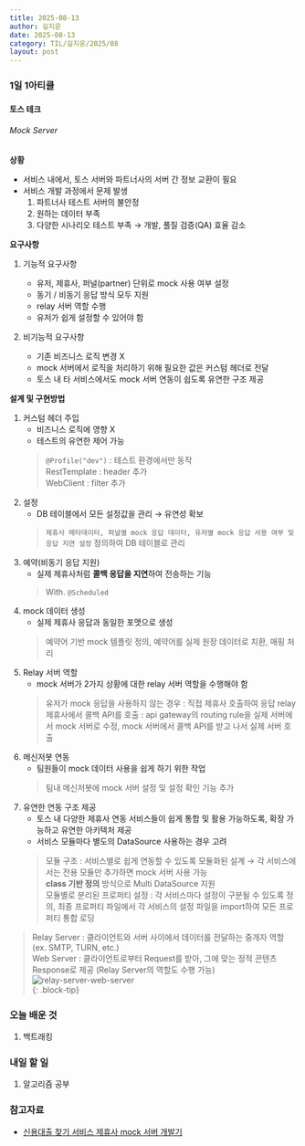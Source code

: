 ```yaml
---
title: 2025-08-13
author: 길지운
date: 2025-08-13
category: TIL/길지운/2025/08
layout: post
---
```


### 1일 1아티클
#### 토스 테크
###### Mock Server
**상황**
  - 서비스 내에서, 토스 서버와 파트너사의 서버 간 정보 교환이 필요
  - 서비스 개발 과정에서 문제 발생
     1. 파트너사 테스트 서버의 불안정
     2. 원하는 데이터 부족
     3. 다양한 시나리오 테스트 부족
  → 개발, 풀질 검증(QA) 효율 감소
  
**요구사항**
  1. 기능적 요구사항
     - 유저, 제휴사, 퍼널(partner) 단위로 mock 사용 여부 설정
     - 동기 / 비동기 응답 방식 모두 지원
     - relay 서버 역할 수행
     - 유저가 쉽게 설정할 수 있어야 함
  
  2. 비기능적 요구사항  
     - 기존 비즈니스 로직 변경 X
     - mock 서버에서 로직을 처리하기 위해 필요한 값은 커스텀 헤더로 전달
     - 토스 내 타 서비스에서도 mock 서버 연동이 쉽도록 유연한 구조 제공
  
**설계 및 구현방법**
  1. 커스텀 헤더 주입
     - 비즈니스 로직에 영향 X
     - 테스트의 유연한 제어 가능  
     > ``` @Profile("dev") ``` : 테스트 환경에서만 동작  
     > RestTemplate : header 추가  
     > WebClient : filter 추가  
  2. 설정
     - DB 테이블에서 모든 설정값을 관리 → 유연성 확보  
     > ``` 제휴사 메타데이터, 퍼널별 mock 응답 데이터, 유저별 mock 응답 사용 여부 및 응답 지연 설정 ``` 정의하여 DB 테이블로 관리  
  3. 예약(비동기 응답 지원)
     - 실제 제휴사처럼 **콜백 응답을 지연**하여 전송하는 기능  
     > With. ``` @Scheduled ```  
  4. mock 데이터 생성
     - 실제 제휴사 응답과 동일한 포맷으로 생성  
     > 예약어 기반 mock 템플릿 정의, 예약어를 실제 원장 데이터로 치환, 매핑 처리  
  5. Relay 서버 역할
     - mock 서버가 2가지 상황에 대한 relay 서버 역할을 수행해야 함  
     > 유저가 mock 응답을 사용하지 않는 경우 : 직접 제휴사 호출하여 응답 relay  
     > 제휴사에서 콜백 API를 호출 : api gateway의 routing rule을 실제 서버에서 mock 서버로 수정, mock 서버에서 콜백 API를 받고 나서 실제 서버 호출  
  6. 메신저봇 연동
     - 팀원들이 mock 데이터 사용을 쉽게 하기 위한 작업  
     > 팀내 메신저봇에 mock 서버 설정 및 설정 확인 기능 추가  
  7. 유연한 연동 구조 제공
     - 토스 내 다양한 제휴사 연동 서비스들이 쉽게 통합 및 활용 가능하도록, 확장 가능하고 유연한 아키텍처 제공
     - 서비스 모듈마다 별도의 DataSource 사용하는 경우 고려
     > 모듈 구조 : 서비스별로 쉽게 연동할 수 있도록 모듈화된 설계 → 각 서비스에서는 전용 모듈만 추가하면 mock 서버 사용 가능  
     > **class 기반 정의** 방식으로 Multi DataSource 지원  
     > 모듈별로 분리된 프로퍼티 설정 : 각 서비스마다 설정이 구분될 수 있도록 정의, 최종 프로퍼티 파일에서 각 서비스의 설정 파일을 import하여 모든 프로퍼티 통합 로딩  
  
  > Relay Server : 클라이언트와 서버 사이에서 데이터를 전달하는 중개자 역할 (ex. SMTP, TURN, etc.)  
  > Web Server : 클라이언트로부터 Request를 받아, 그에 맞는 정적 콘텐츠 Response로 제공 (Relay Server의 역할도 수행 가능)  
  > ![relay-server-web-server](https://github.com/user-attachments/assets/9ad8c936-0a2a-4a8d-b0eb-657d2eb1305b)  
  {: .block-tip}
  
### 오늘 배운 것  
  1. 백트래킹
  
### 내일 할 일
1. 알고리즘 공부
  
### 참고자료
- [신용대출 찾기 서비스 제휴사 mock 서버 개발기](https://toss.tech/article/credit-loan-partner-mock-server)